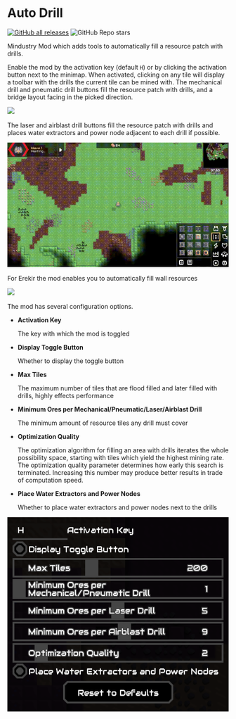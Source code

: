 # Auto Drill

[![GitHub all releases](https://img.shields.io/github/downloads/Pointifix/AutoDrill/total)](https://github.com/Pointifix/AutoDrill/releases)
![GitHub Repo stars](https://img.shields.io/github/stars/Pointifix/AutoDrill?style=social)

Mindustry Mod which adds tools to automatically fill a resource patch with drills.

Enable the mod by the activation key (default `H`) or by clicking the activation button next to the minimap.
When activated, clicking on any tile will display a toolbar with the drills the current tile can be mined with.
The mechanical drill and pneumatic drill buttons fill the resource patch with drills, and a bridge layout facing in the picked direction.

![](showcase/bridge-drill.gif)

The laser and airblast drill buttons fill the resource patch with drills and places water extractors and power node adjacent to each drill if possible.

![](showcase/optimization-drill.gif)

For Erekir the mod enables you to automatically fill wall resources

![](showcase/wall-drill.gif)

The mod has several configuration options.

- **Activation Key** 
  
  The key with which the mod is toggled

- **Display Toggle Button**
  
  Whether to display the toggle button
  
- **Max Tiles** 
  
  The maximum number of tiles that are flood filled and later filled with drills, highly effects performance

- **Minimum Ores per Mechanical/Pneumatic/Laser/Airblast Drill** 
  
  The minimum amount of resource tiles any drill must cover

- **Optimization Quality** 
  
  The optimization algorithm for filling an area with drills iterates the whole possibility space, starting with tiles which yield the highest mining rate. The optimization quality parameter determines how early this search is terminated. Increasing this number may produce better results in trade of computation speed.

- **Place Water Extractors and Power Nodes** 
  
  Whether to place water extractors and power nodes next to the drills

![](showcase/settings.png)

